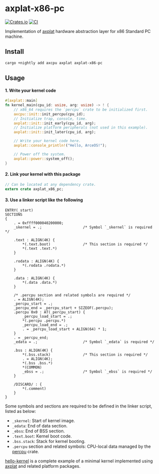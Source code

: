 # axplat-x86-pc

[![Crates.io](https://img.shields.io/crates/v/axplat-x86-pc)](https://crates.io/crates/axplat-x86-pc)
[![CI](https://github.com/arceos-org/axplat_crates/actions/workflows/ci.yml/badge.svg?branch=main)](https://github.com/arceos-org/axplat_crates/actions/workflows/ci.yml)

Implementation of [axplat](https://github.com/arceos-org/axplat_crates/tree/main/axplat) hardware abstraction layer for x86 Standard PC machine.

## Install

```bash
cargo +nightly add axcpu axplat axplat-x86-pc
```

## Usage

#### 1. Write your kernel code

```rust
#[axplat::main]
fn kernel_main(cpu_id: usize, arg: usize) -> ! {
    // x86_64 requires the `percpu` crate to be initialized first.
    axcpu::init::init_percpu(cpu_id);
    // Initialize trap, console, time.
    axplat::init::init_early(cpu_id, arg);
    // Initialize platform peripherals (not used in this example).
    axplat::init::init_later(cpu_id, arg);

    // Write your kernel code here.
    axplat::console_println!("Hello, ArceOS!");

    // Power off the system.
    axplat::power::system_off();
}
```

#### 2. Link your kernel with this package

```rust
// Can be located at any dependency crate.
extern crate axplat_x86_pc;
```

#### 3. Use a linker script like the following

```text
ENTRY(_start)
SECTIONS
{
    . = 0xffff000040200000;
    _skernel = .;                   /* Symbol `_skernel` is required */

    .text : ALIGN(4K) {
        *(.text.boot)               /* This section is required */
        *(.text .text.*)
    }

    .rodata : ALIGN(4K) {
        *(.rodata .rodata.*)
    }

    .data : ALIGN(4K) {
        *(.data .data.*)
    }

    /* .percpu section and related symbols are required */
    . = ALIGN(4K);
    _percpu_start = .;
    _percpu_end = _percpu_start + SIZEOF(.percpu);
    .percpu 0x0 : AT(_percpu_start) {
        _percpu_load_start = .;
        *(.percpu .percpu.*)
        _percpu_load_end = .;
        . = _percpu_load_start + ALIGN(64) * 1;
    }
    . = _percpu_end;
    _edata = .;                     /* Symbol `_edata` is required */

    .bss : ALIGN(4K) {
        *(.bss.stack)               /* This section is required */
        . = ALIGN(4K);
        *(.bss .bss.*)
        *(COMMON)
        _ebss = .;                  /* Symbol `_ebss` is required */
    }

    /DISCARD/ : {
        *(.comment)
    }
}
```

Some symbols and sections are required to be defined in the linker script, listed as below:
- `_skernel`: Start of kernel image.
- `_edata`: End of data section.
- `_ebss`: End of BSS section.
- `.text.boot`: Kernel boot code.
- `.bss.stack`: Stack for kernel booting.
- `.percpu` section and related symbols: CPU-local data managed by the [percpu](https://crates.io/crates/percpu) crate.

[hello-kernel](https://github.com/arceos-org/axplat_crates/tree/main/examples/hello-kernel) is a complete example of a minimal kernel implemented using [axplat](https://github.com/arceos-org/axplat_crates/tree/main/axplat) and related platform packages.
